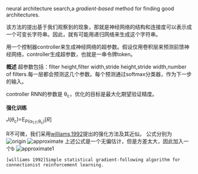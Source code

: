 neural architecture search,a _gradient-based_ method for finding good architectures.

该方法的提出基于我们观察到的现象，那就是神经网络的结构和连接度可以表示成一个可变长字符串。因此，就有可能用递归网络来生成这个字符串。

用一个控制器controller来生成神经网络的超参数。假设仅用卷积层来预测前馈神经网络，controller生成超参数，也就是一串令牌token。

**概述**
超参数包括：filter height,filter width,stride height,stride width,number of filters.每一层都会预测这几个参数。每个预测通过softmax分类器，作为下一步的输入。

controller RNN的参数是 θ<sub>c</sub>，优化的目标是最大化期望验证精度。


**强化训练**

_J_(_θ_<sub>c</sub>)=E<sub>P(α<sub>1:T</sub>;θ<sub>c</sub>)</sub>[_R_]

R不可微，我们采用[williams,1992](https://cloud.tencent.com/developer/article/1361122)提出的强化方法及其近似。
公式分别为
![origin](https://github.com/willhelm-nudt/photo/blob/master/williams92.png)
![approximate](https://github.com/willhelm-nudt/photo/blob/master/approx.png)
上述公式是一个无偏估计，但是方差太大，因此加入一个b
![approximate1](https://github.com/willhelm-nudt/photo/blob/master/approx1.png)


```
[williams 1992]Simple statistical gradient-following algorithm for connectionist reinforcement learning.
```

